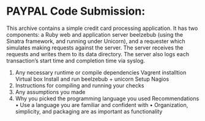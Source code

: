 # PAYPAL Code Submission:

This archive contains a simple credit card processing application. It has two components: a Ruby web and application server beelzebub (using the Sinatra framework, and running under Unicorn), and a requester which simulates making requests against the server. The server receives the requests and writes them to its data directory. The server also logs each transaction’s start time and completion time via syslog.

1.	Any necessary runtime or compile dependencies
Vagrent installtion
Virtual box 
Install and run beelzebub + unicorn
Setup Nagios
3.	Instructions for compiling and running your checks
4.	Any assumptions you made
5.	Why you picked the programming language you used
Recommendations
•	Use a language you are familiar and confident with
•	Organization, simplicity, and packaging are as important as functionality
